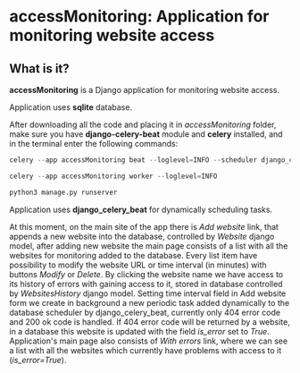# accessMonitoring: Application for monitoring website access 


## What is it?
**accessMonitoring** is a Django application for monitoring website access.

Application uses **sqlite** database.

After downloading all the code and placing it in *accessMonitoring* folder, make sure you have **django-celery-beat** module and **celery** installed,
and in the terminal enter the following commands:

```python
celery --app accessMonitoring beat --loglevel=INFO --scheduler django_celery_beat.schedulers:DatabaseScheduler
```

```python
celery --app accessMonitoring worker --loglevel=INFO
```

```python
python3 manage.py runserver
```

Application uses **django_celery_beat** for dynamically scheduling tasks.

At this moment, on the main site of the app there is *Add website* link, that appends a new website into the database, controlled by *Website* django model, after adding new website the main page consists of a list with all the websites for monitoring added to the database. Every list item have possibility to modify the website URL or time interval (in minutes) with buttons *Modify* or *Delete*. By clicking the website name we have access to its history of errors with gaining access to it, stored in database controlled by *WebsitesHistory* django model. Setting time interval field in Add website form we create in background a new periodic task added dynamically to the database scheduler by django_celery_beat, currently only 404 error code and 200 ok code is handled. If 404 error code will be returned by a website, in a database this website is updated with the field *is_error* set to *True*. Application's main page also consists of *With errors* link, where we can see a list with all the websites which currently have problems with access to it (*is_error=True*).
